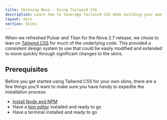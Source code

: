 ```yaml
---
title: Skinning Nova - Using Tailwind CSS
description: Learn how to leverage Tailwind CSS when building your own skins.
layout: docs
section: Skins
---
```


When we refreshed Pulsar and Titan for the Nova 2.7 release, we chose to lean on [Tailwind CSS](https://tailwindcss.com) for much of the underlying code. This provided a consistent design system to use that could be easily modified and extended to move quickly through significant changes to the skins.

## Prerequisites

Before you get started using Tailwind CSS for your own skins, there are a few things you'll want to make sure you have handy to expedite the installation process:

- [Install Node and NPM](https://nodejs.org/en/)
- Have a [text editor](/docs/2.7/before-getting-started#text-editor) installed and ready to go
- Have a terminal installed and ready to go
